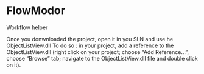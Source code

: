 # FlowModor
Workflow helper

Once you donwnloaded the project, open it in you SLN and use he ObjectListView.dll
To do so : 
  in your project, add a reference to the ObjectListView.dll (right click on your project; choose “Add Reference...”, choose “Browse” tab; navigate to the ObjectListView.dll file and double click on it).

